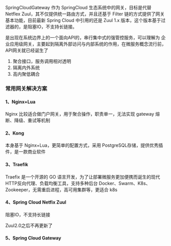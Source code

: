 SpringCloudGateway 作为 SpringCloud 生态系统中的网关，目标是代替 Netflex Zuul，其不仅提供统一路由方式，并且还基于 Filter 链的方式提供了网关基本功能，目前最新 Spring Cloud 中引用的还是 Zuul 1.x 版本，这个版本基于过滤器的，是阻塞IO，不支持长链接。



是出现在系统边界上的一个面向API的，串行集中式的强管控服务，可以理解为 企业应用级网关，主要起到隔离外部访问与内部系统的作用，在微服务概念流行前，API网关就已经诞生了

1. 聚合接口，服务调用相对透明
2. 隔离内外系统
3. 高内聚低耦合



### 常用网关解决方案



#### 1、Nginx+Lua

Nginx 比较适合做门户网关，用于聚合操作，职责单一，无法实现 gateway 熔断、降级、重试等机制



#### 2、Kong

本身基于 Nginx+Lua，更简单的配置方式，采用 PostgreSQL存储，提供优秀插件，是一款商业软件



#### 3、Traefik

Traefix 是一个开源的 GO 语言开发，为了让部署微服务更加便携而诞生的现代HTTP反向代理、负载均衡工具，支持多种后台 Docker、Swarm、K8s、Zookeeper，无需重启进程，高可用集群等，更适合 k8s



#### 4、Spring Cloud Netfix Zuul

阻塞IO，不支持长链接

Zuul2.0之后不再更新了



#### 5、Spring Cloud Gateway

